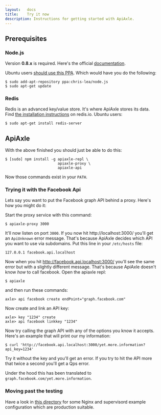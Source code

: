 ```yaml
---
layout:   docs
title:    Try it now
description: Instructions for getting started with ApiAxle.
---
```


## Prerequisites

### Node.js

Version **0.8.x** is required. Here's the official
[documentation](https://github.com/joyent/node/wiki/Installation).

Ubuntu users
[should use this PPA](https://launchpad.net/~chris-lea/+archive/node.js/). Which
would have you do the following:

    $ sudo add-apt-repository ppa:chris-lea/node.js
    $ sudo apt-get update

### Redis

Redis is an advanced key/value store. It's where ApiAxle stores its
data. Find [the installation instructions](http://redis.io/download)
on redis.io. Ubuntu users:

    $ sudo apt-get install redis-server

## ApiAxle

With the above finished you should just be able to do this:

    $ [sudo] npm install -g apiaxle-repl \
                            apiaxle-proxy \
                            apiaxle-api

Now those commands exist in your `PATH`.

### Trying it with the Facebook Api

Lets say you want to put the Facebook graph API behind a proxy. Here's
how you might do it:

Start the proxy service with this command:

    $ apiaxle-proxy 3000

It'll now listen on port `3000`. If you now hit http://localhost:3000/
you'll get an `ApiUnknown` error message. That's because ApiAxle
decides which API you want to use via subdomains. Put this line in
your `/etc/hosts` file:

    127.0.0.1 facebook.api.localhost

Now when you hit http://facebook.api.localhost:3000/ you'll see the
same error but with a slightly different message. That's because
ApiAxle doesn't know *how* to call facebook. Open the apiaxle repl:

    $ apiaxle

and then run these commands:

    axle> api facebook create endPoint="graph.facebook.com"

Now create and link an API key:

    axle> key "1234" create
    axle> api facebook linkkey "1234"

Now try calling the graph API with any of the options you know it
accepts. Here's an example that will print our my information:

    $ curl 'http://facebook.api.localhost:3000/yet.more.information?api_key=1234'

Try it without the key and you'll get an error. If you try to hit the
API more that twice a second you'll get a Qps error.

Under the hood this has been translated to
`graph.facebook.com/yet.more.information`.

### Moving past the testing

Have a look in
[this directory](https://github.com/apiaxle/apiaxle/tree/develop/thirdparty-conf)
for some Nginx and supervisord example configuration which are
production suitable.
